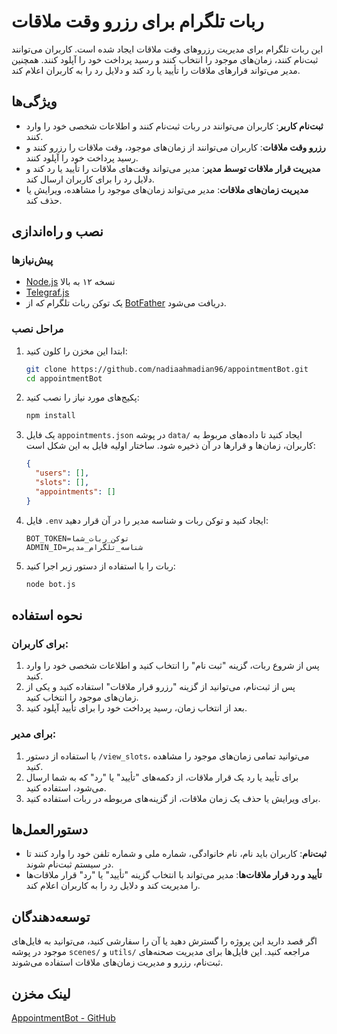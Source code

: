 
# ربات تلگرام برای رزرو وقت ملاقات

این ربات تلگرام برای مدیریت رزروهای وقت ملاقات ایجاد شده است. کاربران می‌توانند ثبت‌نام کنند، زمان‌های موجود را انتخاب کنند و رسید پرداخت خود را آپلود کنند. همچنین مدیر می‌تواند قرارهای ملاقات را تأیید یا رد کند و دلایل رد را به کاربران اعلام کند.

## ویژگی‌ها
- **ثبت‌نام کاربر**: کاربران می‌توانند در ربات ثبت‌نام کنند و اطلاعات شخصی خود را وارد کنند.
- **رزرو وقت ملاقات**: کاربران می‌توانند از زمان‌های موجود، وقت ملاقات را رزرو کنند و رسید پرداخت خود را آپلود کنند.
- **مدیریت قرار ملاقات توسط مدیر**: مدیر می‌تواند وقت‌های ملاقات را تأیید یا رد کند و دلایل رد را برای کاربران ارسال کند.
- **مدیریت زمان‌های ملاقات**: مدیر می‌تواند زمان‌های موجود را مشاهده، ویرایش یا حذف کند.

## نصب و راه‌اندازی

### پیش‌نیازها

- [Node.js](https://nodejs.org/) نسخه ۱۲ به بالا
- [Telegraf.js](https://telegraf.js.org/)
- یک توکن ربات تلگرام که از [BotFather](https://t.me/botfather) دریافت می‌شود.

### مراحل نصب

1. ابتدا این مخزن را کلون کنید:
   ```bash
   git clone https://github.com/nadiaahmadian96/appointmentBot.git
   cd appointmentBot
   ```

2. پکیج‌های مورد نیاز را نصب کنید:
   ```bash
   npm install
   ```

3. یک فایل `appointments.json` در پوشه `data/` ایجاد کنید تا داده‌های مربوط به کاربران، زمان‌ها و قرارها در آن ذخیره شود. ساختار اولیه فایل به این شکل است:
   ```json
   {
     "users": [],
     "slots": [],
     "appointments": []
   }
   ```

4. فایل `.env` ایجاد کنید و توکن ربات و شناسه مدیر را در آن قرار دهید:
   ```
   BOT_TOKEN=توکن_ربات_شما
   ADMIN_ID=شناسه_تلگرام_مدیر
   ```

5. ربات را با استفاده از دستور زیر اجرا کنید:
   ```bash
   node bot.js
   ```

## نحوه استفاده

### برای کاربران:
1. پس از شروع ربات، گزینه "ثبت نام" را انتخاب کنید و اطلاعات شخصی خود را وارد کنید.
2. پس از ثبت‌نام، می‌توانید از گزینه "رزرو قرار ملاقات" استفاده کنید و یکی از زمان‌های موجود را انتخاب کنید.
3. بعد از انتخاب زمان، رسید پرداخت خود را برای تأیید آپلود کنید.

### برای مدیر:
1. با استفاده از دستور `/view_slots`، می‌توانید تمامی زمان‌های موجود را مشاهده کنید.
2. برای تأیید یا رد یک قرار ملاقات، از دکمه‌های "تأیید" یا "رد" که به شما ارسال می‌شود، استفاده کنید.
3. برای ویرایش یا حذف یک زمان ملاقات، از گزینه‌های مربوطه در ربات استفاده کنید.

## دستورالعمل‌ها

- **ثبت‌نام**: کاربران باید نام، نام خانوادگی، شماره ملی و شماره تلفن خود را وارد کنند تا در سیستم ثبت‌نام شوند.
- **تأیید و رد قرار ملاقات‌ها**: مدیر می‌تواند با انتخاب گزینه "تأیید" یا "رد" قرار ملاقات‌ها را مدیریت کند و دلایل رد را به کاربران اعلام کند.

## توسعه‌دهندگان

اگر قصد دارید این پروژه را گسترش دهید یا آن را سفارشی کنید، می‌توانید به فایل‌های موجود در پوشه `scenes/` و `utils/` مراجعه کنید. این فایل‌ها برای مدیریت صحنه‌های ثبت‌نام، رزرو و مدیریت زمان‌های ملاقات استفاده می‌شوند.

## لینک مخزن
[AppointmentBot - GitHub](https://github.com/nadiaahmadian96/appointmentBot.git)


